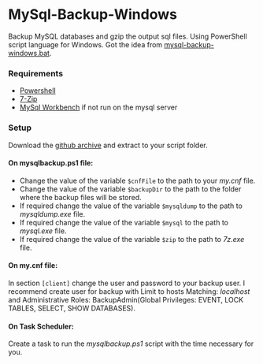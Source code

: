 # MySql-Backup-Windows
Backup MySQL databases and gzip the output sql files. Using PowerShell script language for Windows. Got the idea from [mysql-backup-windows.bat](https://gist.github.com/sindresorhus/869240).

### Requirements
* [Powershell](http://support.microsoft.com/kb/968929)
* [7-Zip](http://www.7-zip.org/)
* [MySql Workbench](https://www.mysql.com/products/workbench/) if not run on the mysql server

### Setup
Download the [github archive](https://github.com/pcdiks/MySql-Backup-Windows/archive/master.zip) and extract to your script folder.

#### On mysqlbackup.ps1 file:
* Change the value of the variable `$cnfFile` to the path to your *my.cnf* file.
* Change the value of the variable `$backupDir` to the path to the folder where the backup files will be stored.
* If required change the value of the variable `$mysqldump` to the path to *mysqldump.exe* file.
* If required change the value of the variable `$mysql` to the path to *mysql.exe* file.
* If required change the value of the variable `$zip` to the path to *7z.exe* file.

#### On my.cnf file:
In section `[client]` change the user and password to your backup user. I recommend create user for backup with Limit to hosts Matching: *localhost* and Administrative Roles: BackupAdmin(Global Privileges: EVENT, LOCK TABLES, SELECT, SHOW DATABASES).

#### On Task Scheduler:
Сreate a task to run the *mysqlbackup.ps1* script with the time necessary for you.
